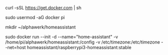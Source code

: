 curl -sSL https://get.docker.com | sh

sudo usermod -aG docker pi

mkdir ~/alphawerk/homeassistant

sudo docker run --init -d --name="home-assistant"  -v /home/pi/alphawerk/homeassistant:/config -v /etc/timezone:/etc/timezone --net=host homeassistant/raspberrypi3-homeassistant:stable

